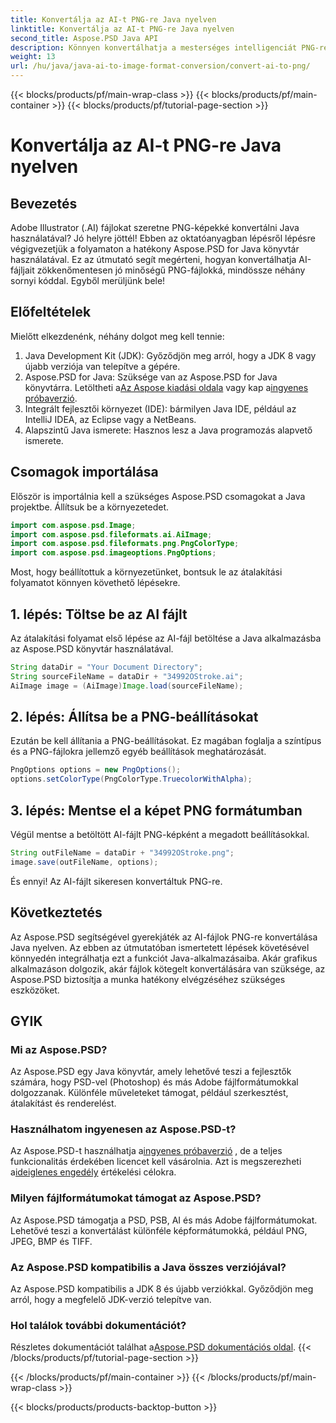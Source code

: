 ```yaml
---
title: Konvertálja az AI-t PNG-re Java nyelven
linktitle: Konvertálja az AI-t PNG-re Java nyelven
second_title: Aspose.PSD Java API
description: Könnyen konvertálhatja a mesterséges intelligenciát PNG-re Java nyelven az Aspose.PSD segítségével ezzel az útmutatóval. Tanulja meg, hogyan töltheti be, hogyan állíthatja be a beállításokat, és hogyan mentheti könnyedén PNG-képként az AI-fájlokat.
weight: 13
url: /hu/java/java-ai-to-image-format-conversion/convert-ai-to-png/
---
```


{{< blocks/products/pf/main-wrap-class >}}
{{< blocks/products/pf/main-container >}}
{{< blocks/products/pf/tutorial-page-section >}}

# Konvertálja az AI-t PNG-re Java nyelven

## Bevezetés
Adobe Illustrator (.AI) fájlokat szeretne PNG-képekké konvertálni Java használatával? Jó helyre jöttél! Ebben az oktatóanyagban lépésről lépésre végigvezetjük a folyamaton a hatékony Aspose.PSD for Java könyvtár használatával. Ez az útmutató segít megérteni, hogyan konvertálhatja AI-fájljait zökkenőmentesen jó minőségű PNG-fájlokká, mindössze néhány sornyi kóddal. Egyből merüljünk bele!
## Előfeltételek
Mielőtt elkezdenénk, néhány dolgot meg kell tennie:
1. Java Development Kit (JDK): Győződjön meg arról, hogy a JDK 8 vagy újabb verziója van telepítve a gépére.
2.  Aspose.PSD for Java: Szüksége van az Aspose.PSD for Java könyvtárra. Letöltheti a[Az Aspose kiadási oldala](https://releases.aspose.com/psd/java/) vagy kap a[ingyenes próbaverzió](https://releases.aspose.com/).
3. Integrált fejlesztői környezet (IDE): bármilyen Java IDE, például az IntelliJ IDEA, az Eclipse vagy a NetBeans.
4. Alapszintű Java ismerete: Hasznos lesz a Java programozás alapvető ismerete.
## Csomagok importálása
Először is importálnia kell a szükséges Aspose.PSD csomagokat a Java projektbe. Állítsuk be a környezetedet.
```java
import com.aspose.psd.Image;
import com.aspose.psd.fileformats.ai.AiImage;
import com.aspose.psd.fileformats.png.PngColorType;
import com.aspose.psd.imageoptions.PngOptions;
```
Most, hogy beállítottuk a környezetünket, bontsuk le az átalakítási folyamatot könnyen követhető lépésekre.
## 1. lépés: Töltse be az AI fájlt
Az átalakítási folyamat első lépése az AI-fájl betöltése a Java alkalmazásba az Aspose.PSD könyvtár használatával.
```java
String dataDir = "Your Document Directory"; 
String sourceFileName = dataDir + "34992OStroke.ai";       
AiImage image = (AiImage)Image.load(sourceFileName);
```
## 2. lépés: Állítsa be a PNG-beállításokat
Ezután be kell állítania a PNG-beállításokat. Ez magában foglalja a színtípus és a PNG-fájlokra jellemző egyéb beállítások meghatározását.
```java
PngOptions options = new PngOptions();
options.setColorType(PngColorType.TruecolorWithAlpha);
```
## 3. lépés: Mentse el a képet PNG formátumban
Végül mentse a betöltött AI-fájlt PNG-képként a megadott beállításokkal.
```java
String outFileName = dataDir + "34992OStroke.png";
image.save(outFileName, options);
```
És ennyi! Az AI-fájlt sikeresen konvertáltuk PNG-re.
## Következtetés
Az Aspose.PSD segítségével gyerekjáték az AI-fájlok PNG-re konvertálása Java nyelven. Az ebben az útmutatóban ismertetett lépések követésével könnyedén integrálhatja ezt a funkciót Java-alkalmazásaiba. Akár grafikus alkalmazáson dolgozik, akár fájlok kötegelt konvertálására van szüksége, az Aspose.PSD biztosítja a munka hatékony elvégzéséhez szükséges eszközöket.
## GYIK
### Mi az Aspose.PSD?
Az Aspose.PSD egy Java könyvtár, amely lehetővé teszi a fejlesztők számára, hogy PSD-vel (Photoshop) és más Adobe fájlformátumokkal dolgozzanak. Különféle műveleteket támogat, például szerkesztést, átalakítást és renderelést.
### Használhatom ingyenesen az Aspose.PSD-t?
 Az Aspose.PSD-t használhatja a[ingyenes próbaverzió](https://releases.aspose.com/) , de a teljes funkcionalitás érdekében licencet kell vásárolnia. Azt is megszerezheti a[ideiglenes engedély](https://purchase.aspose.com/temporary-license/) értékelési célokra.
### Milyen fájlformátumokat támogat az Aspose.PSD?
Az Aspose.PSD támogatja a PSD, PSB, AI és más Adobe fájlformátumokat. Lehetővé teszi a konvertálást különféle képformátumokká, például PNG, JPEG, BMP és TIFF.
### Az Aspose.PSD kompatibilis a Java összes verziójával?
Az Aspose.PSD kompatibilis a JDK 8 és újabb verziókkal. Győződjön meg arról, hogy a megfelelő JDK-verzió telepítve van.
### Hol találok további dokumentációt?
 Részletes dokumentációt találhat a[Aspose.PSD dokumentációs oldal](https://reference.aspose.com/psd/java/).
{{< /blocks/products/pf/tutorial-page-section >}}

{{< /blocks/products/pf/main-container >}}
{{< /blocks/products/pf/main-wrap-class >}}

{{< blocks/products/products-backtop-button >}}

